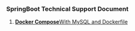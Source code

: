 ### SpringBoot Technical Support Document

1. [**Docker Compose**With MySQL and Dockerfile](https://www.bezkoder.com/docker-compose-spring-boot-mysql/)
